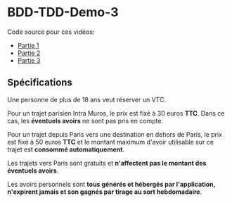# BDD-TDD-Demo-3
Code source pour ces vidéos:
* [Partie 1](https://www.youtube.com/watch?v=rYX51DaJifw)
* [Partie 2](https://www.youtube.com/watch?v=CMjy7csMMko)
* [Partie 3](https://www.youtube.com/watch?v=HbF4MAr0kk8)

## Spécifications
Une personne de plus de 18 ans veut réserver un VTC.

Pour un trajet parisien Intra Muros, le prix est fixé à 30 euros **TTC**.
Dans ce cas, les **éventuels avoirs** ne sont pas pris en compte.

Pour un trajet depuis Paris vers une destination en dehors de Paris, le prix est fixé à 50 euros **TTC** et le montant
maximum d'avoir utilisable sur ce trajet est **consommé automatiquement**.

Les trajets vers Paris sont gratuits et **n'affectent pas le montant des éventuels avoirs**.

Les avoirs personnels sont **tous générés et hébergés par l'application, n'expirent jamais et son gagnés par tirage au
sort hebdomadaire**.